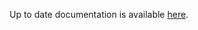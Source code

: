<!-- DO NOT EDIT THIS FILE MANUALLY -->
<!-- Please read https://github.com/linuxserver/docker-rdesktop/blob/arch-openbox/.github/CONTRIBUTING.md -->
Up to date documentation is available [here](https://github.com/linuxserver/docker-rdesktop/blob/master/README.md).
